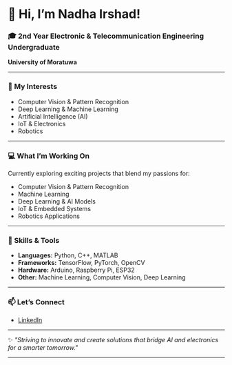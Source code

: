 # 👋 Hi, I’m Nadha Irshad!

### 🎓 2nd Year Electronic & Telecommunication Engineering Undergraduate  
**University of Moratuwa**

---

### 👀 My Interests  
- Computer Vision & Pattern Recognition  
- Deep Learning & Machine Learning  
- Artificial Intelligence (AI)  
- IoT & Electronics  
- Robotics  

---

### 💻 What I’m Working On  
Currently exploring exciting projects that blend my passions for:  
- Computer Vision & Pattern Recognition
- Machine Learning 
- Deep Learning & AI Models  
- IoT & Embedded Systems  
- Robotics Applications  

---

### 🚀 Skills & Tools  
- **Languages:** Python, C++, MATLAB  
- **Frameworks:** TensorFlow, PyTorch, OpenCV  
- **Hardware:** Arduino, Raspberry Pi, ESP32  
- **Other:** Machine Learning, Computer Vision, Deep Learning  

---

### 📫 Let’s Connect  
- [LinkedIn](http://www.linkedin.com/in/nadha-irshad-6aa525294)   

---

✨ *"Striving to innovate and create solutions that bridge AI and electronics for a smarter tomorrow."*  

---

<!--
Feel free to customize this further by adding your project highlights, badges, or GIFs!
-->
